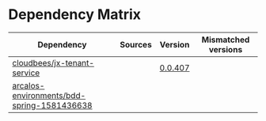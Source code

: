 # Dependency Matrix

Dependency | Sources | Version | Mismatched versions
---------- | ------- | ------- | -------------------
[cloudbees/jx-tenant-service](https://github.com/cloudbees/jx-tenant-service) |  | [0.0.407](https://github.com/cloudbees/jx-tenant-service/releases/tag/v0.0.407) | 
[arcalos-environments/bdd-spring-1581436638](https://github.com/arcalos-environments/bdd-spring-1581436638.git) |  | []() | 
